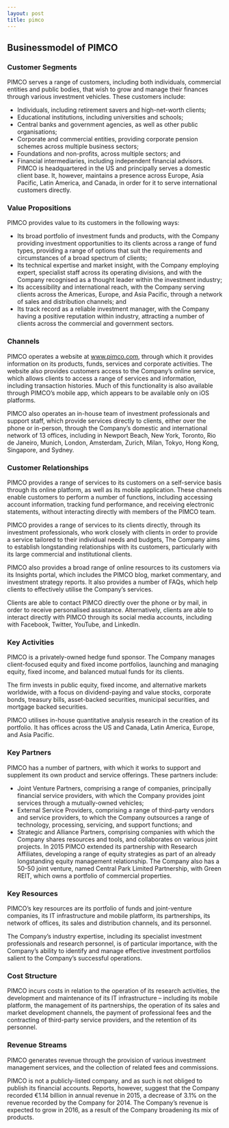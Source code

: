 ```yaml
---
layout: post
title: pimco
---
```


Businessmodel of PIMCO
-----------------------

### Customer Segments

PIMCO serves a range of customers, including both individuals, commercial entities and public bodies, that wish to grow and manage their finances through various investment vehicles. These customers include:

 * Individuals, including retirement savers and high-net-worth clients;
* Educational institutions, including universities and schools;
* Central banks and government agencies, as well as other public organisations;
* Corporate and commercial entities, providing corporate pension schemes across multiple business sectors;
* Foundations and non-profits, across multiple sectors; and
* Financial intermediaries, including independent financial advisors.
 PIMCO is headquartered in the US and principally serves a domestic client base. It, however, maintains a presence across Europe, Asia Pacific, Latin America, and Canada, in order for it to serve international customers directly.

### Value Propositions

PIMCO provides value to its customers in the following ways:

 * Its broad portfolio of investment funds and products, with the Company providing investment opportunities to its clients across a range of fund types, providing a range of options that suit the requirements and circumstances of a broad spectrum of clients;
* Its technical expertise and market insight, with the Company employing expert, specialist staff across its operating divisions, and with the Company recognised as a thought leader within the investment industry;
* Its accessibility and international reach, with the Company serving clients across the Americas, Europe, and Asia Pacific, through a network of sales and distribution channels; and
* Its track record as a reliable investment manager, with the Company having a positive reputation within industry, attracting a number of clients across the commercial and government sectors.
 ### Channels

PIMCO operates a website at www.pimco.com, through which it provides information on its products, funds, services and corporate activities. The website also provides customers access to the Company’s online service, which allows clients to access a range of services and information, including transaction histories. Much of this functionality is also available through PIMCO’s mobile app, which appears to be available only on iOS platforms.

PIMCO also operates an in-house team of investment professionals and support staff, which provide services directly to clients, either over the phone or in-person, through the Company’s domestic and international network of 13 offices, including in Newport Beach, New York, Toronto, Rio de Janeiro, Munich, London, Amsterdam, Zurich, Milan, Tokyo, Hong Kong, Singapore, and Sydney.

### Customer Relationships

PIMCO provides a range of services to its customers on a self-service basis through its online platform, as well as its mobile application. These channels enable customers to perform a number of functions, including accessing account information, tracking fund performance, and receiving electronic statements, without interacting directly with members of the PIMCO team.

PIMCO provides a range of services to its clients directly, through its investment professionals, who work closely with clients in order to provide a service tailored to their individual needs and budgets, The Company aims to establish longstanding relationships with its customers, particularly with its large commercial and institutional clients.

PIMCO also provides a broad range of online resources to its customers via its Insights portal, which includes the PIMCO blog, market commentary, and investment strategy reports. It also provides a number of FAQs, which help clients to effectively utilise the Company’s services.

Clients are able to contact PIMCO directly over the phone or by mail, in order to receive personalised assistance. Alternatively, clients are able to interact directly with PIMCO through its social media accounts, including with Facebook, Twitter, YouTube, and LinkedIn.

### Key Activities

PIMCO is a privately-owned hedge fund sponsor. The Company manages client-focused equity and fixed income portfolios, launching and managing equity, fixed income, and balanced mutual funds for its clients.

The firm invests in public equity, fixed income, and alternative markets worldwide, with a focus on dividend-paying and value stocks, corporate bonds, treasury bills, asset-backed securities, municipal securities, and mortgage backed securities.

PIMCO utilises in-house quantitative analysis research in the creation of its portfolio. It has offices across the US and Canada, Latin America, Europe, and Asia Pacific.

### Key Partners

PIMCO has a number of partners, with which it works to support and supplement its own product and service offerings. These partners include:

 * Joint Venture Partners, comprising a range of companies, principally financial service providers, with which the Company provides joint services through a mutually-owned vehicles;
* External Service Providers, comprising a range of third-party vendors and service providers, to which the Company outsources a range of technology, processing, servicing, and support functions; and
* Strategic and Alliance Partners, comprising companies with which the Company shares resources and tools, and collaborates on various joint projects.
 In 2015 PIMCO extended its partnership with Research Affiliates, developing a range of equity strategies as part of an already longstanding equity management relationship. The Company also has a 50-50 joint venture, named Central Park Limited Partnership, with Green REIT, which owns a portfolio of commercial properties.

### Key Resources

PIMCO’s key resources are its portfolio of funds and joint-venture companies, its IT infrastructure and mobile platform, its partnerships, its network of offices, its sales and distribution channels, and its personnel.

The Company’s industry expertise, including its specialist investment professionals and research personnel, is of particular importance, with the Company’s ability to identify and manage effective investment portfolios salient to the Company’s successful operations.

### Cost Structure

PIMCO incurs costs in relation to the operation of its research activities, the development and maintenance of its IT infrastructure – including its mobile platform, the management of its partnerships, the operation of its sales and market development channels, the payment of professional fees and the contracting of third-party service providers, and the retention of its personnel.

### Revenue Streams

PIMCO generates revenue through the provision of various investment management services, and the collection of related fees and commissions.

PIMCO is not a publicly-listed company, and as such is not obliged to publish its financial accounts. Reports, however, suggest that the Company recorded €1.14 billion in annual revenue in 2015, a decrease of 3.1% on the revenue recorded by the Company for 2014. The Company’s revenue is expected to grow in 2016, as a result of the Company broadening its mix of products.
